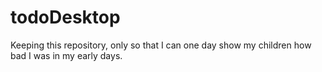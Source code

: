 # todoDesktop
Keeping this repository, only so that I can one day show my children how bad I was in my early days.
